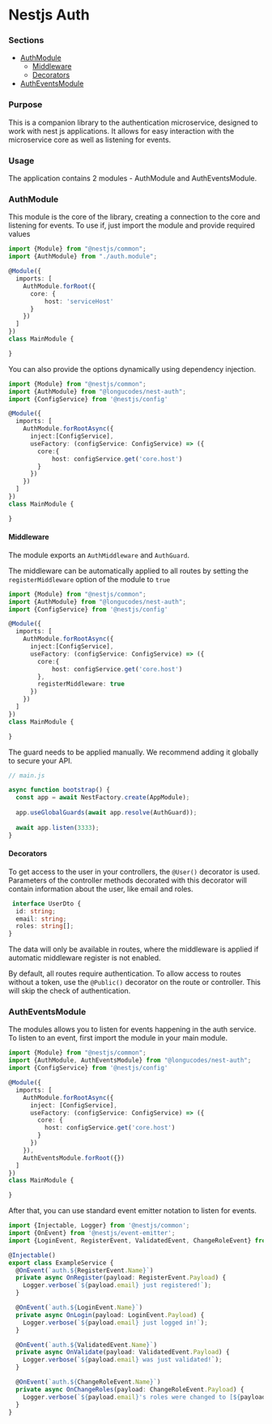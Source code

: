 # Nestjs Auth

### Sections

- [AuthModule](#authmodule)
  - [Middleware](#middleware)
  - [Decorators](#decorators)
- [AuthEventsModule](#autheventsmodule)






### Purpose 

This is a companion library to the authentication microservice, designed to work with nest js applications.
It allows for easy interaction with the microservice core as well as listening for events.

### Usage

The application contains 2 modules - AuthModule and AuthEventsModule.

### AuthModule

This module is the core of the library, creating a connection to the core and listening for events.
To use if, just import the module and provide required values

```typescript
import {Module} from "@nestjs/common";
import {AuthModule} from "./auth.module";

@Module({
  imports: [
    AuthModule.forRoot({
      core: {
          host: 'serviceHost'
      }
    })
  ]
})
class MainModule {

}
```

You can also provide the options dynamically using dependency injection.
```typescript
import {Module} from "@nestjs/common";
import {AuthModule} from "@longucodes/nest-auth";
import {ConfigService} from '@nestjs/config'

@Module({
  imports: [
    AuthModule.forRootAsync({
      inject:[ConfigService],
      useFactory: (configService: ConfigService) => ({
        core:{
            host: configService.get('core.host')
        }
      }) 
    })
  ]
})
class MainModule {

}
```

#### Middleware

The module exports an `AuthMiddleware` and `AuthGuard`. 

The middleware can be automatically applied to all routes by setting the `registerMiddleware` option of the module to `true`
```typescript
import {Module} from "@nestjs/common";
import {AuthModule} from "@longucodes/nest-auth";
import {ConfigService} from '@nestjs/config'

@Module({
  imports: [
    AuthModule.forRootAsync({
      inject:[ConfigService],
      useFactory: (configService: ConfigService) => ({
        core:{
            host: configService.get('core.host')
        },
        registerMiddleware: true
      }) 
    })
  ]
})
class MainModule {

}
```

The guard needs to be applied manually. We recommend adding it globally to secure your API.

```typescript
// main.js

async function bootstrap() {
  const app = await NestFactory.create(AppModule);
  
  app.useGlobalGuards(await app.resolve(AuthGuard));
  
  await app.listen(3333);
}
```

#### Decorators

To get access to the user in your controllers, the `@User()` decorator is used.
Parameters of the controller methods decorated with this decorator will contain information about the user, like email and roles.

```typescript
 interface UserDto {
  id: string;
  email: string;
  roles: string[];
}
```

The data will only be available in routes, where the middleware is applied if automatic middleware register is not enabled.

By default, all routes require authentication. To allow access to routes without a token, use the `@Public()` decorator on the route or controller.
This will skip the check of authentication.

### AuthEventsModule

The modules allows you to listen for events happening in the auth service.
To listen to an event, first import the module in your main module.

```typescript
import {Module} from "@nestjs/common";
import {AuthModule, AuthEventsModule} from "@longucodes/nest-auth";
import {ConfigService} from '@nestjs/config'

@Module({
  imports: [
    AuthModule.forRootAsync({
      inject: [ConfigService],
      useFactory: (configService: ConfigService) => ({
        core: {
          host: configService.get('core.host')
        }
      })
    }),
    AuthEventsModule.forRoot({})
  ]
})
class MainModule {

}
```

After that, you can use standard event emitter notation to listen for events.

```typescript
import {Injectable, Logger} from '@nestjs/common';
import {OnEvent} from '@nestjs/event-emitter';
import {LoginEvent, RegisterEvent, ValidatedEvent, ChangeRoleEvent} from '@longucodes/auth-core';

@Injectable()
export class ExampleService {
  @OnEvent(`auth.${RegisterEvent.Name}`)
  private async OnRegister(payload: RegisterEvent.Payload) {
    Logger.verbose(`${payload.email} just registered!`);
  }

  @OnEvent(`auth.${LoginEvent.Name}`)
  private async OnLogin(payload: LoginEvent.Payload) {
    Logger.verbose(`${payload.email} just logged in!`);
  }

  @OnEvent(`auth.${ValidatedEvent.Name}`)
  private async OnValidate(payload: ValidatedEvent.Payload) {
    Logger.verbose(`${payload.email} was just validated!`);
  }

  @OnEvent(`auth.${ChangeRoleEvent.Name}`)
  private async OnChangeRoles(payload: ChangeRoleEvent.Payload) {
    Logger.verbose(`${payload.email}'s roles were changed to [${payload.currentRoles.join(',')}]!`);
  }
}
```
